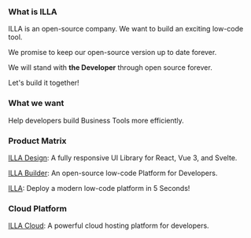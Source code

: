 ### What is ILLA

ILLA is an open-source company. We want to build an exciting low-code tool.

We promise to keep our open-source version up to date forever.

We will stand with **the Developer** through open source forever. 

Let's build it together!

### What we want

Help developers build Business Tools more efficiently.

### Product Matrix

[ILLA Design](https://github.com/illa-family/illa-design): A fully responsive UI Library for React, Vue 3, and Svelte.

[ILLA Builder](https://github.com/illa-family/illa-builder): An open-source low-code Platform for Developers.

[ILLA](https://github.com/illa-family/illa): Deploy a modern low-code platform in 5 Seconds!

### Cloud Platform

[ILLA Cloud](https://illacloud.com): A powerful cloud hosting platform for developers.
